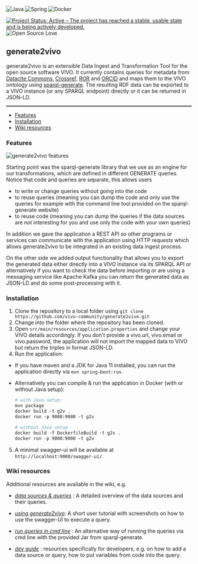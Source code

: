![Java](https://img.shields.io/badge/java-%23ED8B00.svg?style=for-the-badge&logo=java&logoColor=white)
![Spring](https://img.shields.io/badge/spring-%236DB33F.svg?style=for-the-badge&logo=spring&logoColor=white)
![Docker](https://img.shields.io/badge/docker-%230db7ed.svg?style=for-the-badge&logo=docker&logoColor=white)

[![Project Status: Active – The project has reached a stable, usable state and is being actively developed.](https://www.repostatus.org/badges/latest/active.svg)](https://www.repostatus.org/#active)
![Open Source Love](https://badges.frapsoft.com/os/v3/open-source.svg?v=102)

## generate2vivo
generate2vivo is an extensible Data Ingest and Transformation Tool for the open source software VIVO.
It currently contains queries for metadata from [Datacite Commons](https://commons.datacite.org/), [Crossref](https://www.crossref.org/), [ROR](https://ror.org/) and [ORCID](https://orcid.org/)
and maps them to the VIVO ontology using [sparql-generate](https://ci.mines-stetienne.fr/sparql-generate/index.html).
The resulting RDF data can be exported to a VIVO instance (or any SPARQL endpoint) directly or it can be returned in JSON-LD.

<hr style="border:1px solid gray"> </hr>

- [Features](#features)
- [Installation](#installation)
- [Wiki resources](#wiki-resources)


### Features
![generate2vivo features](https://raw.githubusercontent.com/wiki/vivo-community/generate2vivo/images/generate2vivo.png)

Starting point was the sparql-generate library that we use as an engine for our transformations, which are
defined in different GENERATE queries. Notice that code and queries are separate, this allows users
* to write or change queries without going into the code
* to reuse queries (meaning you can dump the code and only use the queries for example with the command line
  tool provided on the sparql-generate website)
* to reuse code (meaning you can dump the queries if the data sources are not interesting for you and use only the code with your own queries)


In addition we gave the application a REST API so other programs or services can communicate with the application using HTTP requests which allows generate2vivo to be integrated in an existing data ingest process.


On the other side we added output functionality that allows you to export the generated data either directly into a VIVO instance via its SPARQL API or alternatively if you want to check the data before importing or are using a messaging service like Apache Kafka you can return the generated data as
JSON-LD and do some post-processing with it.


### Installation
1. Clone the repository to a local folder using `git clone https://github.com/vivo-community/generate2vivo.git`
2. Change into the folder where the repository has been cloned.
3. Open `src/main/resources/application.properties` and change your VIVO details accordingly.
   If you don't provide a vivo.url, vivo.email or vivo.password, the application will not import the mapped data to VIVO but return the triples in format JSON-LD.
3. Run the application:

* If you have maven and a JDK for Java 11 installed, you can run the application directly via `mvn spring-boot:run`.

* Alternatively you can compile & run the application in Docker (with or without Java setup):
  ```dockerfile
  # with Java setup:
  mvn package
  docker build -t g2v .
  docker run -p 9000:9000 -t g2v
  
  # without Java setup
  docker build -f DockerfileBuild -t g2v .
  docker run -p 9000:9000 -t g2v

5. A minimal swagger-ui will be available at `http://localhost:9000/swagger-ui/`.

### Wiki resources
Additional resources are available in the wiki, e.g.

* _[data sources & queries](https://github.com/vivo-community/generate2vivo/wiki/data-sources-&-queries)_ :
A detailed overview of the data sources and their queries.

* _[using generate2vivo](https://github.com/vivo-community/generate2vivo/wiki/using-generate2vivo)_: A short user tutorial with screenshots on how to use the swagger-UI to execute a query.

* _[run queries in cmd line](https://github.com/vivo-community/generate2vivo/wiki/install-&-run#run-in-command-line)_ :
  An alternative way of running the queries via cmd line with the provided Jar from sparql-generate.

* _[dev guide](https://github.com/vivo-community/generate2vivo/wiki/dev-guide)_ : resources specifically for developers, e.g. on how to add a data source or query, how to put variables from code into the query.